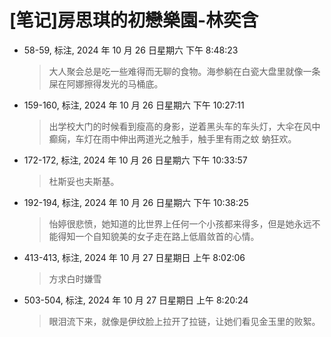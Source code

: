 # [笔记]房思琪的初戀樂園-林奕含


-   58-59, 标注, 2024 年 10 月 26 日星期六 下午 8:48:23

    > 大人聚会总是吃一些难得而无聊的食物。海参躺在白瓷大盘里就像一条屎在阿娜擦得发光的马桶底。

-   159-160, 标注, 2024 年 10 月 26 日星期六 下午 10:27:11

    > 出学校大门的时候看到瘦高的身影，逆着黑头车的车头灯，大伞在风中癫痫，车灯在雨中伸出两道光之触手，触手里有雨之蚊
    > 蚋狂欢。

-   172-172, 标注, 2024 年 10 月 26 日星期六 下午 10:33:57

    > 杜斯妥也夫斯基。

-   192-194, 标注, 2024 年 10 月 26 日星期六 下午 10:38:25

    > 怡婷很悲愤，她知道的比世界上任何一个小孩都来得多，但是她永远不能得知一个自知貌美的女子走在路上低眉敛首的心情。

-   413-413, 标注, 2024 年 10 月 27 日星期日 上午 8:02:06

    > 方求白时嫌雪

-   503-504, 标注, 2024 年 10 月 27 日星期日 上午 8:20:24

    > 眼泪流下来，就像是伊纹脸上拉开了拉链，让她们看见金玉里的败絮。

